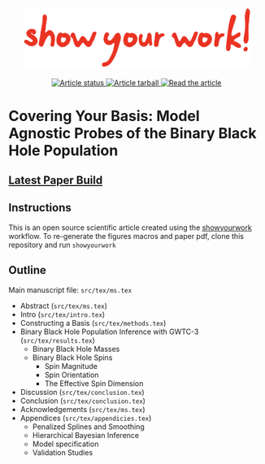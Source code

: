 <p align="center">
<a href="https://github.com/showyourwork/showyourwork">
<img width = "450" src="https://raw.githubusercontent.com/showyourwork/.github/main/images/showyourwork.png" alt="showyourwork"/>
</a>
<br>
<br>
<a href="https://github.com/bruce-edelman/CoveringYourBasis/actions/workflows/build.yml">
<img src="https://github.com/bruce-edelman/CoveringYourBasis/actions/workflows/build.yml/badge.svg?branch=main" alt="Article status"/>
</a>
<a href="https://github.com/bruce-edelman/CoveringYourBasis/raw/main-pdf/arxiv.tar.gz">
<img src="https://img.shields.io/badge/article-tarball-blue.svg?style=flat" alt="Article tarball"/>
</a>
<a href="https://github.com/bruce-edelman/CoveringYourBasis/raw/main-pdf/ms.pdf">
<img src="https://img.shields.io/badge/article-pdf-blue.svg?style=flat" alt="Read the article"/>
</a>
</p>

# Covering Your Basis: Model Agnostic Probes of the Binary Black Hole Population

## [Latest Paper Build](https://github.com/bruce-edelman/CoveringYourBasis/raw/main-pdf/ms.pdf)

## Instructions

This is an open source scientific article created using the [showyourwork](https://github.com/showyourwork/showyourwork) workflow.
To re-generate the figures macros and paper pdf, clone this repository and run `showyourwork`

## Outline

Main manuscript file: `src/tex/ms.tex`

- Abstract (`src/tex/ms.tex`)
- Intro (`src/tex/intro.tex`)
- Constructing a Basis (`src/tex/methods.tex`)
- Binary Black Hole Population Inference with GWTC-3 (`src/tex/results.tex`)
    - Binary Black Hole Masses
    - Binary Black Hole Spins
        - Spin Magnitude
        - Spin Orientation
        - The Effective Spin Dimension
- Discussion (`src/tex/conclusion.tex`)
- Conclusion (`src/tex/conclusion.tex`)
- Acknowledgements  (`src/tex/ms.tex`)
- Appendices (`src/tex/appendicies.tex`)
    - Penalized Splines and Smoothing
    - Hierarchical Bayesian Inference
    - Model specification
    - Validation Studies
